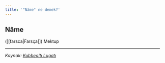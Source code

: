```yaml
---
title: '"Nâme" ne demek?'
---
```


## Nâme
([[farsca|Farsça]]) Mektup

---
*Kaynak: [Kubbealtı Lugatı](https://www.lugatim.com/s/name)*